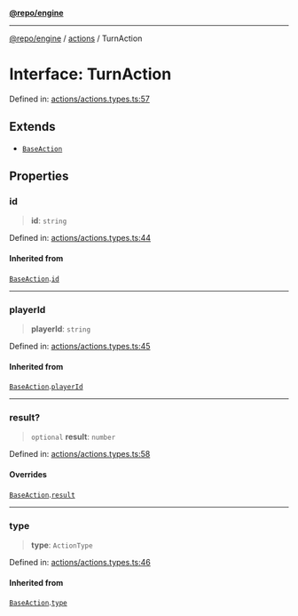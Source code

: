 [**@repo/engine**](../../README.md)

***

[@repo/engine](../../modules.md) / [actions](../README.md) / TurnAction

# Interface: TurnAction

Defined in: [actions/actions.types.ts:57](https://github.com/alexqguo/drinking-board-game-v3/blob/46c90ebd035e2ec9336218df734a239da8edfd72/packages/engine/src/actions/actions.types.ts#L57)

## Extends

- [`BaseAction`](BaseAction.md)

## Properties

### id

> **id**: `string`

Defined in: [actions/actions.types.ts:44](https://github.com/alexqguo/drinking-board-game-v3/blob/46c90ebd035e2ec9336218df734a239da8edfd72/packages/engine/src/actions/actions.types.ts#L44)

#### Inherited from

[`BaseAction`](BaseAction.md).[`id`](BaseAction.md#id)

***

### playerId

> **playerId**: `string`

Defined in: [actions/actions.types.ts:45](https://github.com/alexqguo/drinking-board-game-v3/blob/46c90ebd035e2ec9336218df734a239da8edfd72/packages/engine/src/actions/actions.types.ts#L45)

#### Inherited from

[`BaseAction`](BaseAction.md).[`playerId`](BaseAction.md#playerid)

***

### result?

> `optional` **result**: `number`

Defined in: [actions/actions.types.ts:58](https://github.com/alexqguo/drinking-board-game-v3/blob/46c90ebd035e2ec9336218df734a239da8edfd72/packages/engine/src/actions/actions.types.ts#L58)

#### Overrides

[`BaseAction`](BaseAction.md).[`result`](BaseAction.md#result)

***

### type

> **type**: `ActionType`

Defined in: [actions/actions.types.ts:46](https://github.com/alexqguo/drinking-board-game-v3/blob/46c90ebd035e2ec9336218df734a239da8edfd72/packages/engine/src/actions/actions.types.ts#L46)

#### Inherited from

[`BaseAction`](BaseAction.md).[`type`](BaseAction.md#type)
